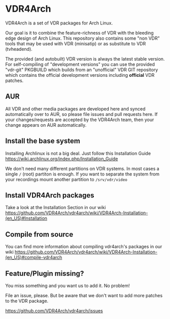 VDR4Arch
========

VDR4Arch is a set of VDR packages for Arch Linux.

Our goal is it to combine the feature-richness of VDR with the bleeding edge
design of Arch Linux. This repository also contains some "non VDR" tools that
may be used with VDR (minisatip) or as substitute to VDR (tvheadend).

The provided (and autobuilt) VDR version is always the latest stable version.
For self-compiling of "development versions" you can use the provided "vdr-git"
PKGBUILD which builds from an "unofficial" VDR GIT repository which contains the
official development versions including **official** VDR patches.

AUR
---

All VDR and other media packages are developed here and synced automatically
over to AUR, so please file issues and pull requests here. If your
changes/requests are accepted by the VDR4Arch team, then your change appears on
AUR automatically.

Install the base system
-----------------------

Installing Archlinux is not a big deal. Just follow this Installation Guide
https://wiki.archlinux.org/index.php/Installation_Guide

We don't need many different partitions on VDR systems. In most cases a single `/` (root)
partiton is enough. If you want to separate the system from your recordings
mount another partition to `/srv/vdr/video`

Install VDR4Arch packages
-------------------------

Take a look at the Installation Section in our wiki
https://github.com/VDR4Arch/vdr4arch/wiki/VDR4Arch-Installation-(en_US)#Installation

Compile from source
-------------------

You can find more information about compiling vdr4arch's packages in our wiki
https://github.com/VDR4Arch/vdr4arch/wiki/VDR4Arch-Installation-(en_US)#compile-vdr4arch

Feature/Plugin missing?
-----------------------

You miss something and you want us to add it. No problem!

File an issue, please. But be aware that we don't want to add more patches to
the VDR package.

https://github.com/VDR4Arch/vdr4arch/issues
